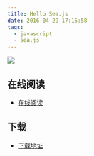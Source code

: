 ```yaml
---
title: Hello Sea.js
date: 2016-04-29 17:15:58
tags:
  - javascript
  - sea.js
---
```


![](http://box.kancloud.cn/cover_2015-08-06_55c38306cf3d_800x1068.png?imageMogr2/thumbnail/173x231!/interlace/1/quality/100)

<!--more-->

## 在线阅读 ##

+ [在线阅读](http://www.kancloud.cn/kancloud/hello-sea-js)

## 下载 ##

+ [下载地址](http://www.kancloud.cn/kancloud/hello-sea-js)
